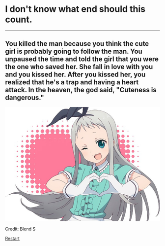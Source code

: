 # I don't know what end should this count. 
----
## You killed the man because you think the cute girl is probably going to follow the man. You unpaused the time and told the girl that you were the one who saved her. She fall in love with you and you kissed her. After you kissed her, you realized that he's a trap and having a heart attack. In the heaven, the god said, "Cuteness is dangerous."

![Trap](Trap.jpg)

Credit: Blend S 

[Restart](../../home.md)